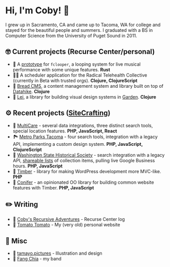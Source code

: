# Hi, I'm Coby! 🤘

I grew up in Sacramento, CA and came up to Tacoma, WA for college and stayed for the beautiful people and summers. I graduated with a BS in Computer Science from the University of Puget Sound in 2011.

## 🤓 Current projects (Recurse Center/personal)

* 🎵 A [prototype](https://github.com/acobster/looper_proto) for `fclooper`, a looping system for live musical performance with some unique features. **Rust**
* 👩‍⚕️ A scheduler application for the Radical Telehealth Collective (currently in Beta with trusted orgs). **Clojure, ClojureScript**
* 🍞 [Bread CMS](https://github.com/breadsystems/bread-cms), a content management system and library built on top of [Datahike](https://github.com/replikativ/datahike). **Clojure**
* 🌺 [Lei](https://lei.tamayo.xyz/), a library for building visual design systems in [Garden](https://github.com/noprompt/garden). **Clojure**

## ⚙ Recent projects ([SiteCrafting](https://www.sitecrafting.com/))

* 🏥 [MultiCare](https://www.multicare.org/) - several data integrations, three distinct search tools, special location features. **PHP, JavaScript, React**
* 🏞️ [Metro Parks Tacoma](https://www.metroparkstacoma.org/) - four search tools, integration with a legacy API, implementing a custom design system. **PHP, JavaScript, ClojureScript**
* 📜 [Washington State Historical Society](https://www.washingtonhistory.org/) - search integration with a legacy API, [shareable lists](https://www.washingtonhistory.org/research/shared-list/?irn%5B0%5D=142990&irn%5B1%5D=113342) of collection items, pulling live Google Business hours. **PHP, JavaScript**
* 🌳 [Timber](https://timber.github.io/docs/v2) - library for making WordPress development more MVC-like. **PHP**
* 🌲 [Conifer](https://www.coniferplug.in/) - an opinionated OO library for building common website features with Timber. **PHP, JavaScript**

## ✏️ Writing

* 📝 [Coby's Recursive Adventures](https://acobster.keybase.pub/recurse/) - Recurse Center log
* 🍅 [Tomato Tomato](https://tamayo.website/) - My (very old) personal website

## 🎉 Misc

* 🎨 [tamayo.pictures](https://tamayo.pictures/) - Illustration and design
* 🎸 [Fang Chia](https://media.fangchia.com/) - my band

